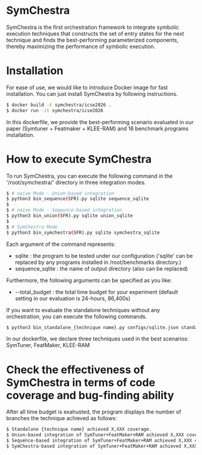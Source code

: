 # SymChestra
SymChestra is the first orchestration framework to integrate symbolic execution techniques that constructs the set of entry states for the next technique and finds the best-performing parameterized components, thereby maximizing the performance of symbolic execution.

# Installation
For ease of use, we would like to introduce Docker image for fast installation. You can just install SymChestra by following instructions.
```bash
$ docker build -t symchestra/icse2026 .
$ docker run -it symchestra/icse2026
```
In this dockerfile, we provide the best-performing scenario evaluated in our paper (Symtuner + Featmaker + KLEE-RAM) and 16 benchmark programs installation.

# How to execute SymChestra 
To run SymChestra, you can execute the following command in the '/root/symchestra/' directory in three integration modes.
```bash
$ # naive Mode - Union-based integration
$ python3 bin_sequence(SFR).py sqlite sequence_sqlite
$
$ # naive Mode - Seqeunce-based integration
$ python3 bin_union(SFR).py sqlite union_sqlite
$
$ # SymChestra Mode
$ python3 bin_symchestra(SFR).py sqlite symchestra_sqlite
```
Each argument of the command represents:
* sqlite : the program to be tested under our configuration ('sqlite' can be replaced by any programs installed in /root/benchmarks directory.)
* sequence_sqlite : the name of output directory (also can be replaced)

Furthermore, the following arguments can be specified as you like:
* --total_budget : the total time budget for your experiment (default setting in our evaluation is 24-hours, 86,400s)

If you want to evaluate the standalone techniques without any orchestration, you can execute the following commands.
```bash
$ python3 bin_standalone_{technique name}.py configs/sqlite.json standalone_sqlite
```
In our dockerfile, we declare three techniques used in the best scenarios: SymTuner, FeatMaker, KLEE-RAM

# Check the effectiveness of SymChestra in terms of code coverage and bug-finding ability
After all time budget is exahusted, the program displays the number of branches the technique achieved as follows:
```bash
$ Standalone {technique name} achieved X,XXX coverage.
$ Union-based integration of SymTuner+FeatMaker+RAM achieved X,XXX coverage.
$ Sequence-based integration of SymTuner+FeatMaker+RAM achieved X,XXX coverage.
$ SymChestra-based integration of SymTuner+FeatMaker+RAM achieved X,XXX coverage.
```
